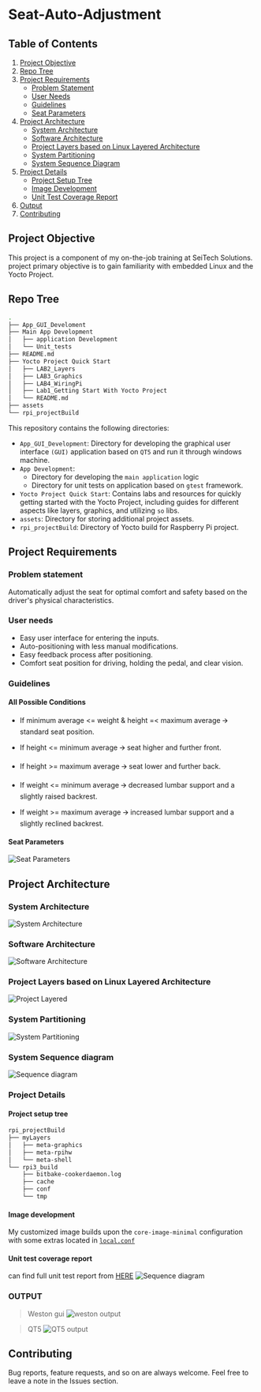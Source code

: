 # Seat-Auto-Adjustment
## Table of Contents
1. [Project Objective](#project-objective)
2. [Repo Tree](#repo-tree)
3. [Project Requirements](#project-requirements)
    - [Problem Statement](#problem-statement)
    - [User Needs](#user-needs)
    - [Guidelines](#guidelines)
    - [Seat Parameters](#seat-parameters)
4. [Project Architecture](#project-architecture)
    - [System Architecture](#system-architecture)
    - [Software Architecture](#software-architecture)
    - [Project Layers based on Linux Layered Architecture](#project-layers-based-on-linux-layered-architecture)
    - [System Partitioning](#system-partitioning)
    - [System Sequence Diagram](#system-sequence-diagram)
5. [Project Details](#project-details)
    - [Project Setup Tree](#project-setup-tree)
    - [Image Development](#image-development)
    - [Unit Test Coverage Report](#unit-test-coverage-report)
6. [Output](#output)
7. [Contributing](#contributing)


## Project Objective 
This project is a component of my on-the-job training at SeiTech Solutions. project primary objective is to gain familiarity with embedded Linux and the Yocto Project.

## Repo Tree 
```sh
.
├── App_GUI_Develoment
├── Main App Development
│   ├── application Development
│   └── Unit_tests
├── README.md
├── Yocto Project Quick Start
│   ├── LAB2_Layers
│   ├── LAB3_Graphics
│   ├── LAB4_WiringPi
│   ├── Lab1_Getting Start With Yocto Project
│   └── README.md
├── assets
└── rpi_projectBuild
```
This repository contains the following directories:
- `App_GUI_Development`: Directory for developing the graphical user interface `(GUI)` application based on `QT5` and run it through windows machine.
- `App Development`: 
    - Directory for developing the `main application` logic 
    -  Directory for unit tests on application based on `gtest` framework.
- `Yocto Project Quick Start`: Contains labs and resources for quickly getting started with the Yocto Project, including guides for different aspects like layers, graphics, and utilizing `so` libs.
- `assets`: Directory for storing additional project assets.
- `rpi_projectBuild`: Directory of Yocto build for Raspberry Pi project.
## Project Requirements 
### Problem statement 
Automatically adjust the seat for optimal comfort and safety based on the driver's physical characteristics.
### User needs
- Easy user interface for entering the inputs.
- Auto-positioning with less manual modifications.
- Easy feedback process after positioning.
- Comfort seat position for driving, holding the pedal, and clear vision.
### Guidelines
#### All Possible Conditions 
- If minimum average <= weight & height =< maximum average 🡪 standard seat position.

- If height <= minimum average 🡪 seat higher and further front.

- If height >= maximum average 🡪 seat lower and further back.

- If weight <= minimum average 🡪 decreased lumbar support and a slightly raised backrest.

- If weight >= maximum average 🡪 increased lumbar support and a slightly reclined backrest.  

#### Seat Parameters
![Seat Parameters](./assets/SeatParameters.png)

## Project Architecture
### System Architecture
![System Architecture](./assets/sysArch.PNG)
### Software Architecture
![Software Architecture](./assets/swArch.PNG)
### Project Layers based on Linux Layered Architecture
![Project Layered](./assets/LayeredArch.png)
### System Partitioning
![System Partitioning](./assets/part.PNG)
### System Sequence diagram
![Sequence diagram](./assets/seg.png)

### Project Details 
#### Project setup tree 
```sh
rpi_projectBuild
├── myLayers
│   ├── meta-graphics
│   ├── meta-rpihw
│   └── meta-shell
└── rpi3_build
    ├── bitbake-cookerdaemon.log
    ├── cache
    ├── conf
    └── tmp
```
#### Image development 
My customized image builds upon the `core-image-minimal` configuration with some extras located in [`local.conf`](./rpi_projectBuild\conf\local.conf) 

#### Unit test coverage report 
can find full unit test report from [HERE](./Main%20App%20Development/Unit_tests/coverage/src/app/) 
![Sequence diagram](./assets/Coverage1.PNG)



### OUTPUT

> Weston gui
![weston output](./assets/weston.PNG)

> QT5
![QT5 output](./assets/weston.PNG)


## Contributing  
Bug reports, feature requests, and so on are always welcome. Feel free to leave a note in the Issues section.